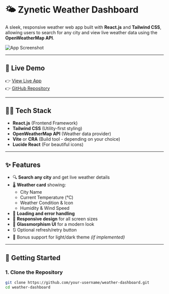 # 🌤️ Zynetic Weather Dashboard

A sleek, responsive weather web app built with **React.js** and **Tailwind CSS**, allowing users to search for any city and view live weather data using the **OpenWeatherMap API**.

![App Screenshot](./screenshot.png) <!-- Replace with actual image path -->

---

## 🚀 Live Demo

👉 [View Live App](https://your-deployment-link.com)  
👉 [GitHub Repository](https://github.com/your-username/weather-dashboard)

---

## 🧑‍💻 Tech Stack

- **React.js** (Frontend Framework)
- **Tailwind CSS** (Utility-first styling)
- **OpenWeatherMap API** (Weather data provider)
- **Vite** or **CRA** (Build tool - depending on your choice)
- **Lucide React** (For beautiful icons)

---

## ✨ Features

- 🔍 **Search any city** and get live weather details
- 🌡️ **Weather card** showing:
  - City Name
  - Current Temperature (°C)
  - Weather Condition & Icon
  - Humidity & Wind Speed
- 🚦 **Loading and error handling**
- 📱 **Responsive design** for all screen sizes
- 🧊 **Glassmorphism UI** for a modern look
- 🔃 Optional refresh/retry button
- 🌙 Bonus support for light/dark theme *(if implemented)*

---

## 🧰 Getting Started

### 1. Clone the Repository

```bash
git clone https://github.com/your-username/weather-dashboard.git
cd weather-dashboard
